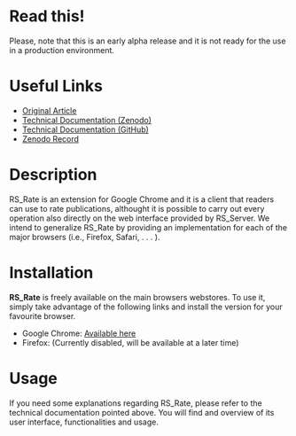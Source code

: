 <h1>Read this!</h1>

Please, note that this is an early alpha release and it is not ready for the use in a production environment.

<h1>Useful Links</h1>

- <a href="https://zenodo.org/record/1446468">Original Article</a>
- <a href="https://zenodo.org/record/1452397">Technical Documentation (Zenodo)</a>
- <a href="https://github.com/Miccighel/Readersourcing-2.0-TechnicalDocumentation"> Technical Documentation (GitHub)</a>
- <a href="https://doi.org/10.5281/zenodo.1442599">Zenodo Record</a>

<h1>Description</h1>

RS_Rate is an extension for Google Chrome and it is a client that readers can use to rate publications, althought it is possible to carry out every operation also directly on the web interface provided by RS_Server. We intend to generalize RS_Rate by providing an implementation for each of the major browsers (i.e., Firefox, Safari, . . . ).

<h1>Installation</h1>

**RS_Rate** is freely available on the main browsers webstores. To use it, simply take advantage of the following links and install the version for your favourite browser.

- Google Chrome: <a href="https://chrome.google.com/webstore/detail/readersourcing-20-rsrate/hlkdlngpijhdkbdlhmgeemffaoacjagg?hl=it">Available here</a>
- Firefox: (Currently disabled, will be available at a later time)

<h1>Usage</h1>

If you need some explanations regarding RS_Rate, please refer to the technical documentation pointed above. You will find and overview of its user interface, functionalities and usage.
